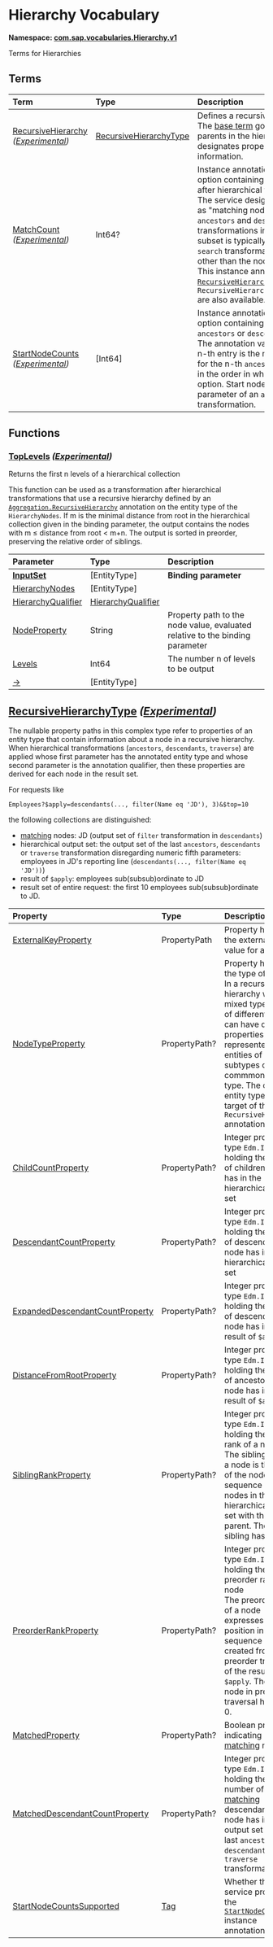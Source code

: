 # Hierarchy Vocabulary
**Namespace: [com.sap.vocabularies.Hierarchy.v1](Hierarchy.xml)**

Terms for Hierarchies


## Terms

Term|Type|Description
:---|:---|:----------
[RecursiveHierarchy](./Hierarchy.xml#L38:~:text=<Term%20Name="-,RecursiveHierarchy,-") *([Experimental](Common.md#Experimental))*|[RecursiveHierarchyType](#RecursiveHierarchyType)|<a name="RecursiveHierarchy"></a>Defines a recursive hierarchy<br>The [base term](https://oasis-tcs.github.io/odata-vocabularies/vocabularies/Org.OData.Aggregation.V1.html#RecursiveHierarchy) governs what are the nodes and parents in the hierarchy, whereas this annotation designates properties that contain derived information.
[MatchCount](./Hierarchy.xml#L114:~:text=<Term%20Name="-,MatchCount,-") *([Experimental](Common.md#Experimental))*|Int64?|<a name="MatchCount"></a>Instance annotation on the result of an `$apply` query option containing the number of matching nodes after hierarchical transformations<br>The service designates a subset of the `$apply` result as "matching nodes" derived from the start nodes of `ancestors` and `descendants` as determined by the transformations in their fourth parameters. This subset is typically the output set of a `filter` or `search` transformation that evaluates node attributes other than the node value.<br>This instance annotation is available if [`RecursiveHierarchy/MatchedProperty`](#RecursiveHierarchyType) and `RecursiveHierarchy/MatchedDescendantCountProperty` are also available.
[StartNodeCounts](./Hierarchy.xml#L127:~:text=<Term%20Name="-,StartNodeCounts,-") *([Experimental](Common.md#Experimental))*|\[Int64\]|<a name="StartNodeCounts"></a>Instance annotation on the result of an `$apply` query option containing the number of start nodes for each `ancestors` or `descendants` transformation<br>The annotation value is an integer collection whose n-th entry is the number of start nodes determined for the n-th `ancestors` or `descendants` transformation in the order in which they occur in the `$apply` query option. Start nodes are determined by the fourth parameter of an `ancestors` or `descendants` transformation.


## Functions

### <a name="TopLevels"></a>[TopLevels](./Hierarchy.xml#L138:~:text=<Function%20Name="-,TopLevels,-") *([Experimental](Common.md#Experimental))*

Returns the first n levels of a hierarchical collection

This function can be used as a transformation after hierarchical transformations that use a recursive hierarchy
          defined by an [`Aggregation.RecursiveHierarchy`](https://oasis-tcs.github.io/odata-vocabularies/vocabularies/Org.OData.Aggregation.V1.html#RecursiveHierarchy)
          annotation on the entity type of the `HierarchyNodes`. If m is the minimal distance from root in the hierarchical collection
          given in the binding parameter, the output contains the nodes with m ≤ distance from root < m+n.
          The output is sorted in preorder, preserving the relative order of siblings.

Parameter|Type|Description
:--------|:---|:----------
**[InputSet](./Hierarchy.xml#L148:~:text=<Function%20Name="-,TopLevels,-")**|\[EntityType\]|**Binding parameter**
[HierarchyNodes](./Hierarchy.xml#L149:~:text=<Function%20Name="-,TopLevels,-")|\[EntityType\]|
[HierarchyQualifier](./Hierarchy.xml#L150:~:text=<Function%20Name="-,TopLevels,-")|[HierarchyQualifier](https://github.com/oasis-tcs/odata-vocabularies/blob/main/vocabularies/Org.OData.Aggregation.V1.md#HierarchyQualifier)|
[NodeProperty](./Hierarchy.xml#L151:~:text=<Function%20Name="-,TopLevels,-")|String|Property path to the node value, evaluated relative to the binding parameter
[Levels](./Hierarchy.xml#L154:~:text=<Function%20Name="-,TopLevels,-")|Int64|The number n of levels to be output
[&rarr;](./Hierarchy.xml#L157:~:text=<Function%20Name="-,TopLevels,-")|\[EntityType\]|


## <a name="RecursiveHierarchyType"></a>[RecursiveHierarchyType](./Hierarchy.xml#L46:~:text=<ComplexType%20Name="-,RecursiveHierarchyType,-") *([Experimental](Common.md#Experimental))*


The nullable property paths in this complex type refer to properties of an entity type that contain
information about a node in a recursive hierarchy. When hierarchical transformations
(`ancestors`, `descendants`, `traverse`) are applied whose first parameter has the annotated entity type
and whose second parameter is the annotation qualifier,
then these properties are derived for each node in the result set.

For requests like
```
Employees?$apply=descendants(..., filter(Name eq 'JD'), 3)&$top=10
```
the following collections are distinguished:
- [matching](#MatchCount) nodes: JD (output set of `filter` transformation in `descendants`)
- hierarchical output set: the output set of the last `ancestors`, `descendants` or `traverse` transformation
  disregarding numeric fifth parameters: employees in JD's reporting line (`descendants(..., filter(Name eq 'JD'))`)
- result of `$apply`: employees sub(subsub)ordinate to JD
- result set of entire request: the first 10 employees sub(subsub)ordinate to JD.

Property|Type|Description
:-------|:---|:----------
[ExternalKeyProperty](./Hierarchy.xml#L66:~:text=<ComplexType%20Name="-,RecursiveHierarchyType,-")|PropertyPath|Property holding the external key value for a node
[NodeTypeProperty](./Hierarchy.xml#L69:~:text=<ComplexType%20Name="-,RecursiveHierarchyType,-")|PropertyPath?|Property holding the type of a node<br>In a recursive hierarchy with mixed types, nodes of different type can have different properties and be represented by entities of different subtypes of a commmon entity type. The common entity type is the target of the `RecursiveHierarchy` annotation.
[ChildCountProperty](./Hierarchy.xml#L77:~:text=<ComplexType%20Name="-,RecursiveHierarchyType,-")|PropertyPath?|Integer property of type `Edm.Int64` holding the number of children a node has in the hierarchical output set
[DescendantCountProperty](./Hierarchy.xml#L80:~:text=<ComplexType%20Name="-,RecursiveHierarchyType,-")|PropertyPath?|Integer property of type `Edm.Int64` holding the number of descendants a node has in the hierarchical output set
[ExpandedDescendantCountProperty](./Hierarchy.xml#L83:~:text=<ComplexType%20Name="-,RecursiveHierarchyType,-")|PropertyPath?|Integer property of type `Edm.Int64` holding the number of descendants a node has in the result of `$apply`
[DistanceFromRootProperty](./Hierarchy.xml#L86:~:text=<ComplexType%20Name="-,RecursiveHierarchyType,-")|PropertyPath?|Integer property of type `Edm.Int64` holding the number of ancestors a node has in the result of `$apply`
[SiblingRankProperty](./Hierarchy.xml#L89:~:text=<ComplexType%20Name="-,RecursiveHierarchyType,-")|PropertyPath?|Integer property of type `Edm.Int64` holding the sibling rank of a node<br>The sibling rank of a node is the index of the node in the sequence of all nodes in the hierarchical output set with the same parent. The first sibling has rank 0.
[PreorderRankProperty](./Hierarchy.xml#L96:~:text=<ComplexType%20Name="-,RecursiveHierarchyType,-")|PropertyPath?|Integer property of type `Edm.Int64` holding the preorder rank of a node<br>The preorder rank of a node expresses its position in the sequence of nodes created from preorder traversal of the result of `$apply`. The first node in preorder traversal has rank 0.
[MatchedProperty](./Hierarchy.xml#L103:~:text=<ComplexType%20Name="-,RecursiveHierarchyType,-")|PropertyPath?|Boolean property indicating [matching](#MatchCount) nodes
[MatchedDescendantCountProperty](./Hierarchy.xml#L106:~:text=<ComplexType%20Name="-,RecursiveHierarchyType,-")|PropertyPath?|Integer property of type `Edm.Int64` holding the the number of [matching](#MatchCount) descendants a node has in the output set of the last `ancestors`, `descendants` or `traverse` transformation
[StartNodeCountsSupported](./Hierarchy.xml#L109:~:text=<ComplexType%20Name="-,RecursiveHierarchyType,-")|[Tag](https://github.com/oasis-tcs/odata-vocabularies/blob/main/vocabularies/Org.OData.Core.V1.md#Tag)|Whether the service provides the [`StartNodeCounts`](#StartNodeCounts) instance annotation
